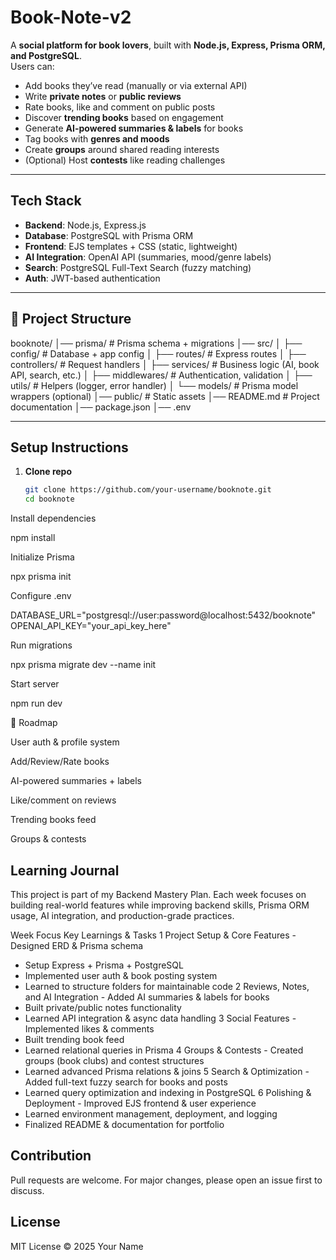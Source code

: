 # Book-Note-v2

A **social platform for book lovers**, built with **Node.js, Express, Prisma ORM, and PostgreSQL**.  
Users can:  
- Add books they’ve read (manually or via external API)  
- Write **private notes** or **public reviews**  
- Rate books, like and comment on public posts  
- Discover **trending books** based on engagement  
- Generate **AI-powered summaries & labels** for books  
- Tag books with **genres and moods**  
- Create **groups** around shared reading interests  
- (Optional) Host **contests** like reading challenges  

---

##  Tech Stack

- **Backend**: Node.js, Express.js  
- **Database**: PostgreSQL with Prisma ORM  
- **Frontend**: EJS templates + CSS (static, lightweight)  
- **AI Integration**: OpenAI API (summaries, mood/genre labels)  
- **Search**: PostgreSQL Full-Text Search (fuzzy matching)  
- **Auth**: JWT-based authentication  

---

## 📂 Project Structure



booknote/
│── prisma/ # Prisma schema + migrations
│── src/
│ ├── config/ # Database + app config
│ ├── routes/ # Express routes
│ ├── controllers/ # Request handlers
│ ├── services/ # Business logic (AI, book API, search, etc.)
│ ├── middlewares/ # Authentication, validation
│ ├── utils/ # Helpers (logger, error handler)
│ └── models/ # Prisma model wrappers (optional)
│── public/ # Static assets
│── README.md # Project documentation
│── package.json
│── .env


---

##  Setup Instructions

1. **Clone repo**  
   ```bash
   git clone https://github.com/your-username/booknote.git
   cd booknote


Install dependencies

npm install


Initialize Prisma

npx prisma init


Configure .env

DATABASE_URL="postgresql://user:password@localhost:5432/booknote"
OPENAI_API_KEY="your_api_key_here"


Run migrations

npx prisma migrate dev --name init


Start server

npm run dev

🔮 Roadmap

 User auth & profile system

 Add/Review/Rate books

 AI-powered summaries + labels

 Like/comment on reviews

 Trending books feed

 Groups & contests

## Learning Journal

This project is part of my Backend Mastery Plan. Each week focuses on building real-world features while improving backend skills, Prisma ORM usage, AI integration, and production-grade practices.

Week	Focus	Key Learnings & Tasks
1	Project Setup & Core Features	- Designed ERD & Prisma schema
- Setup Express + Prisma + PostgreSQL
- Implemented user auth & book posting system
- Learned to structure folders for maintainable code
2	Reviews, Notes, and AI Integration	- Added AI summaries & labels for books
- Built private/public notes functionality
- Learned API integration & async data handling
3	Social Features	- Implemented likes & comments
- Built trending book feed
- Learned relational queries in Prisma
4	Groups & Contests	- Created groups (book clubs) and contest structures
- Learned advanced Prisma relations & joins
5	Search & Optimization	- Added full-text fuzzy search for books and posts
- Learned query optimization and indexing in PostgreSQL
6	Polishing & Deployment	- Improved EJS frontend & user experience
- Learned environment management, deployment, and logging
- Finalized README & documentation for portfolio
## Contribution

Pull requests are welcome. For major changes, please open an issue first to discuss.

## License

MIT License © 2025 Your Name